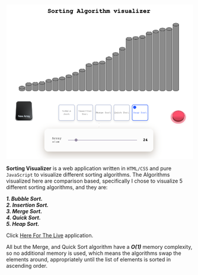 ![Visualizer screenshot](/screenshot.png?raw=true)

**Sorting Visualizer** is a web application written in `HTML/CSS` and pure `JavaScript` to visualize different sorting algorithms. The Algorithms visualized here are comparison based, specifically I chose to visualize 5 different sorting algorithms, and they are:

***1. Bubble Sort.*** \
***2. Insertion Sort.*** \
***3. Merge Sort.*** \
***4. Quick Sort.*** \
***5. Heap Sort.*** 

Click [ Here For The Live](https://otmak.github.io/Sorting-Visualizer/) application.

All but the Merge, and Quick Sort algorithm have a ***O(1)*** memory complexity, so no additional memory is used, which means the algorithms swap the elements around, appropriately until the list of elements is sorted in ascending order.